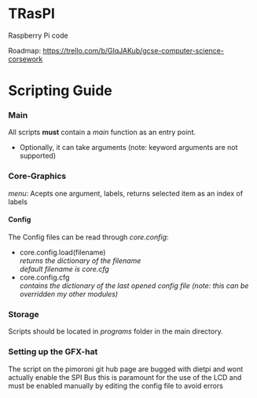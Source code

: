 # TRasPI
Raspberry Pi code

Roadmap:
https://trello.com/b/GIqJAKub/gcse-computer-science-corsework

# Scripting Guide

### Main
All scripts **must** contain a *main* function as an entry point.  
* Optionally, it can take arguments (note: keyword arguments are not supported)  

### Core-Graphics
*menu*:
Acepts one argument, labels, returns selected item as an index of labels

#### Config
The Config files can be read through *core.config*:  

* core.config.load(filename)  
	*returns the dictionary of the filename*  
	*default filename is core.cfg*
* core.config.cfg  
	*contains the dictionary of the last opened config file (note: this can be overridden my other modules)*  


### Storage
Scripts should be located in *programs* folder in the main directory.  


### Setting up the GFX-hat
The script on the pimoroni git hub page are bugged with dietpi and wont actually enable the SPI Bus this is paramount for the use of the LCD and must be enabled manually by editing the config file to avoid errors
